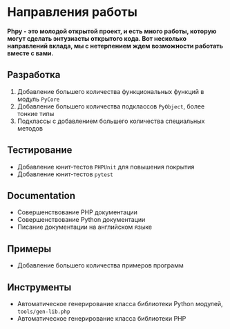 # Направления работы
**Phpy - это молодой открытой проект, и есть много работы, которую могут сделать энтузиасты открытого кода. Вот несколько направлений вклада, мы с нетерпением ждем возможности работать вместе с вами.**

## Разработка
1. Добавление большего количества функциональных функций в модуль `PyCore`
2. Добавление большего количества подклассов `PyObject`, более тонкие типы
3. Подклассы с добавлением большего количества специальных методов

## Тестирование

- Добавление юнит-тестов `PHPUnit` для повышения покрытия
- Добавление юнит-тестов `pytest`

## Documentation

- Совершенствование PHP документации
- Совершенствование Python документации
- Писание документации на английском языке

## Примеры
- Добавление большего количества примеров программ

## Инструменты
- Автоматическое генерирование класса библиотеки Python модулей, `tools/gen-lib.php`
- Автоматическое генерирование класса библиотеки PHP
